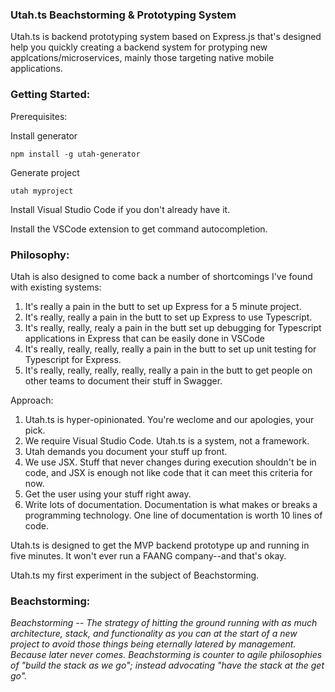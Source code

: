 ### Utah.ts Beachstorming & Prototyping System ###

Utah.ts is backend prototyping system based on Express.js that's designed help you quickly creating a backend system for protyping new applcations/microservices, mainly those targeting native mobile applications.


### Getting Started:

Prerequisites:



Install generator
 
```npm install -g utah-generator```

Generate project

```utah myproject```

Install Visual Studio Code if you don't already have it.

Install the VSCode extension to get command autocompletion.



### Philosophy: ###


Utah is also designed to come back a number of shortcomings I've found with existing systems:


1. It's really a pain in the butt to set up Express for a 5 minute project.
2. It's really, really a pain in the butt to set up Express to use Typescript.
3. It's really, really, realy a pain in the butt set up debugging for Typescript applications in Express that can be easily done in VSCode
4. It's really, really, really, really a pain in the butt to set up unit testing for Typescript for Express.
5. It's really, really, really, really, really a pain in the butt to get people on other teams to document their stuff in Swagger.

Approach:

1. Utah.ts is hyper-opinionated. You're weclome and our apologies, your pick.
2. We require Visual Studio Code. Utah.ts is a system, not a framework.
3. Utah demands you document your stuff up front.
4. We use JSX. Stuff that never changes during execution shouldn't be in code, and JSX is enough not like code that it can meet this criteria for now.
5. Get the user using your stuff right away.
6. Write lots of documentation. Documentation is what makes or breaks a programming technology. One line of documentation is worth 10 lines of code.

Utah.ts is designed to get the MVP backend prototype up and running in five minutes. It won't ever run a FAANG company--and that's okay. 

Utah.ts my first experiment in the subject of Beachstorming.

### Beachstorming: ###
*Beachstorming -- The strategy of hitting the ground running with as much architecture, stack, and functionality as you can at the start of a new project to avoid those things being eternally latered by management. Because later never comes. Beachstorming is counter to agile philosophies of "build the stack as we go"; instead advocating "have the stack at the get go".*

